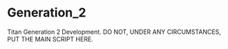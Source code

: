 Generation_2
============

Titan Generation 2 Development. DO NOT, UNDER ANY CIRCUMSTANCES, PUT THE MAIN SCRIPT HERE.
